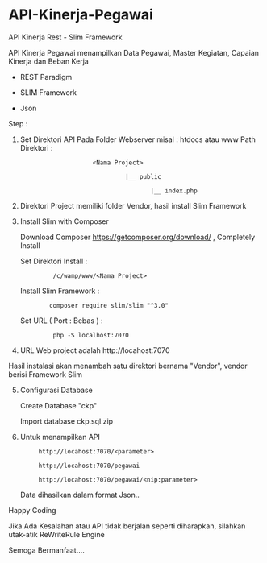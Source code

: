 # API-Kinerja-Pegawai
API Kinerja Rest - Slim Framework

API Kinerja Pegawai menampilkan Data Pegawai, Master Kegiatan, Capaian Kinerja dan Beban Kerja

  - REST Paradigm

  - SLIM Framework
  
  - Json
  
Step :  
  
1. Set Direktori API Pada Folder Webserver misal : htdocs <xampp> atau www <WampServer>
            Path Direktori :
    
                           <Nama Project> 
                           
                                    |__ public
                                    
                                           |__ index.php
 
2. Direktori Project memiliki folder Vendor, hasil install Slim Framework

3. Install Slim with Composer

      Download  Composer  https://getcomposer.org/download/ , Completely Install
      
      Set Direktori Install    :  
      
                /c/wamp/www/<Nama Project>
  
      Install Slim Framework   : 
       
               composer require slim/slim "^3.0"
               
      Set URL ( Port : Bebas ) :
      
                php -S localhost:7070
                
 4. URL Web project adalah http://locahost:7070
 
 Hasil instalasi akan menambah satu direktori bernama "Vendor", vendor berisi Framework Slim
 
 
 5. Configurasi Database
 
    Create Database "ckp"
    
    Import database ckp.sql.zip
    
    
 6. Untuk menampilkan API
 
             http://locahost:7070/<parameter>
    
             http://locahost:7070/pegawai
    
             http://locahost:7070/pegawai/<nip:parameter>
    
    Data dihasilkan dalam format Json..





Happy Coding

Jika Ada Kesalahan atau API tidak berjalan seperti diharapkan, silahkan utak-atik  ReWriteRule Engine

Semoga Bermanfaat....
 
 
             
      
      
      

  


